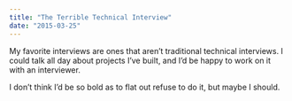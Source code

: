 ```yaml
---
title: "The Terrible Technical Interview"
date: "2015-03-25"
---
```


My favorite interviews are ones that aren’t traditional technical interviews. I could talk all day about projects I’ve built, and I’d be happy to work on it with an interviewer.

I don’t think I’d be so bold as to flat out refuse to do it, but maybe I should.
